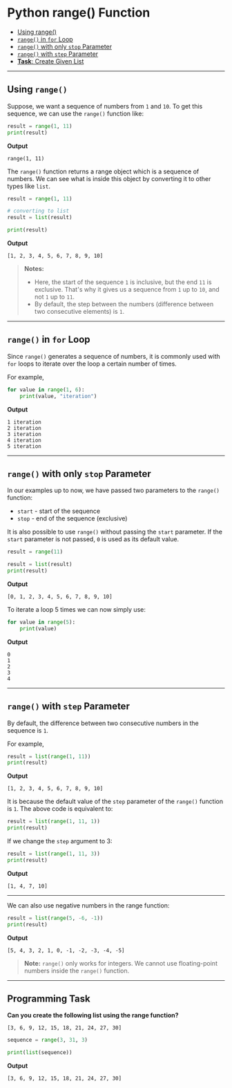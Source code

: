 # Python range() Function


- [Using range()](#using-range)
- [`range()` in `for` Loop](#range-in-for-loop)
- [`range()` with only `stop` Parameter](#range-with-only-stop-parameter)
- [`range()` with `step` Parameter](#range-with-step-parameter)
- [**Task**: Create Given List](#programming-task)
---

## Using `range()`
Suppose, we want a sequence of numbers from `1` and `10`. To get this sequence, we can use the `range()` function like:

```python
result = range(1, 11)
print(result)
```

**Output**
```
range(1, 11)
```

The `range()` function returns a range object which is a sequence of numbers. We can see what is inside this object by converting it to other types like `list`.

```python
result = range(1, 11)

# converting to list
result = list(result)

print(result)
```

**Output**
```
[1, 2, 3, 4, 5, 6, 7, 8, 9, 10]
```

>**Notes:**
>- Here, the start of the sequence `1` is inclusive, but the end `11` is exclusive. That's why it gives us a sequence from `1` up to `10`, and not `1` up to `11`.
>- By default, the step between the numbers (difference between two consecutive elements) is `1`.

---

## `range()` in `for` Loop
Since `range()` generates a sequence of numbers, it is commonly used with `for` loops to iterate over the loop a certain number of times.

For example,

```python
for value in range(1, 6):
    print(value, "iteration")
```

**Output**

```
1 iteration
2 iteration
3 iteration
4 iteration
5 iteration
```

---

## `range()` with only `stop` Parameter

In our examples up to now, we have passed two parameters to the `range()` function:
- `start` - start of the sequence
- `stop` - end of the sequence (exclusive)

It is also possible to use `range()` without passing the `start` parameter. If the `start` parameter is not passed, `0` is used as its default value.

```python
result = range(11)

result = list(result)
print(result)
```

**Output**

```
[0, 1, 2, 3, 4, 5, 6, 7, 8, 9, 10]
```

To iterate a loop 5 times we can now simply use:

```python
for value in range(5):
    print(value)
```

**Output**

```
0
1
2
3
4
```

---

## `range()` with `step` Parameter

By default, the difference between two consecutive numbers in the sequence is `1`.

For example,

```python
result = list(range(1, 11))
print(result)
```

**Output**

```
[1, 2, 3, 4, 5, 6, 7, 8, 9, 10]
```

It is because the default value of the `step` parameter of the `range()` function is `1`. The above code is equivalent to:

```python
result = list(range(1, 11, 1))
print(result)
```

If we change the `step` argument to 3:

```python
result = list(range(1, 11, 3))
print(result)
```

**Output**
```
[1, 4, 7, 10]
```
---

We can also use negative numbers in the range function:

```python
result = list(range(5, -6, -1))
print(result)
```

**Output**

```
[5, 4, 3, 2, 1, 0, -1, -2, -3, -4, -5]
```

>**Note:** `range()` only works for integers. We cannot use floating-point numbers inside the `range()` function.

---

## Programming Task

**Can you create the following list using the range function?**
```
[3, 6, 9, 12, 15, 18, 21, 24, 27, 30]
```

```python
sequence = range(3, 31, 3)

print(list(sequence))
```

**Output**
```
[3, 6, 9, 12, 15, 18, 21, 24, 27, 30]
```
